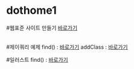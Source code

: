 # dothome1

#웹표준 사이트 만들기
<a href="https://jangar6.github.io/dothome1/wabstandard/index.html">바로가기</a>


<br>
#제이쿼리 예제
find() : <a href="https://jangar6.github.io/dothome1/jquery/jquery04_find()2.html">바로가기</a>
addClass : <a href="https://jangar6.github.io/dothome1/jquery/jquery06_addClass2.html">바로가기</a>


#일러스트
find() : <a href="http://jangar6621.dothome.co.kr/illustrator/index.html">바로가기</a>
